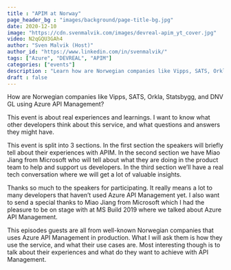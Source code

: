 ```yaml
---
title : "APIM at Norway"
page_header_bg : "images/background/page-title-bg.jpg"
date: 2020-12-10
image: "https://cdn.svenmalvik.com/images/devreal-apim_yt_cover.jpg"
video: N2qGQU3GAh4
author: "Sven Malvik (Host)"
author_id: "https://www.linkedin.com/in/svenmalvik/"
tags: ["Azure", "DEVREAL", "APIM"]
categories: ["events"]
description : "Learn how are Norwegian companies like Vipps, SATS, Orkla, Statsbygg, and DNV GL are using Azure API Management."
draft : false
---
```


How are Norwegian companies like Vipps, SATS, Orkla, Statsbygg, and DNV GL using Azure API Management?

This event is about real experiences and learnings. I want to know what other developers think about this service, and what questions and answers they might have.

This event is split into 3 sections. In the first section the speakers will briefly tell about their experiences with APIM. In the second section we have Miao Jiang from Microsoft who will tell about what they are doing in the product team to help and support us developers. In the third section we’ll have a real tech conversation where we will get a lot of valuable insights.

Thanks so much to the speakers for participating. It really means a lot to many developers that haven’t used Azure API Management yet. I also want to send a special thanks to Miao Jiang from Microsoft which I had the pleasure to be on stage with at MS Build 2019 where we talked about Azure API Management.

This episodes guests are all from well-known Norwegian companies that uses Azure API Management in production. What I will ask them is how they use the service, and what their use cases are. Most interesting though is to talk about their experiences and what do they want to achieve with API Management.